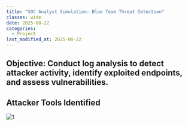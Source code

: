 ```yaml
---
title: "SOC Analyst Simulation: Blue Team Threat Detection"
classes: wide
date: 2025-08-22
categories: 
  - Project
last_modified_at: 2025-08-22
---
```


## Objective: Conduct log analysis to detect attacker activity, identify exploited endpoints, and assess vulnerabilities.

## Attacker Tools Identified

![1](https://fastpacer1.github.io/portfolio/assets/images/BlueTea/nmap.png)
